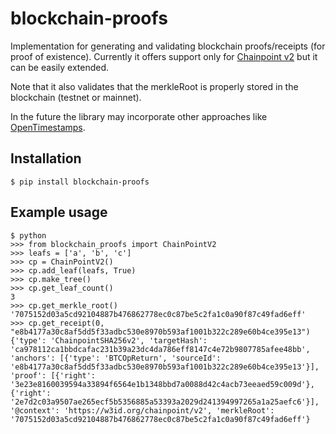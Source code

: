 # blockchain-proofs
Implementation for generating and validating blockchain proofs/receipts (for proof of existence). Currently it offers support only for [Chainpoint v2](http://www.chainpoint.org/) but it can be easily extended.

Note that it also validates that the merkleRoot is properly stored in the blockchain (testnet or mainnet).

In the future the library may incorporate other approaches like [OpenTimestamps](https://github.com/opentimestamps).

## Installation
`$ pip install blockchain-proofs`

## Example usage
```
$ python
>>> from blockchain_proofs import ChainPointV2
>>> leafs = ['a', 'b', 'c']
>>> cp = ChainPointV2()
>>> cp.add_leaf(leafs, True)
>>> cp.make_tree()
>>> cp.get_leaf_count()
3
>>> cp.get_merkle_root()
'7075152d03a5cd92104887b476862778ec0c87be5c2fa1c0a90f87c49fad6eff'
>>> cp.get_receipt(0, "e8b4177a30c8af5dd5f33adbc530e8970b593af1001b322c289e60b4ce395e13")
{'type': 'ChainpointSHA256v2', 'targetHash': 'ca978112ca1bbdcafac231b39a23dc4da786eff8147c4e72b9807785afee48bb', 'anchors': [{'type': 'BTCOpReturn', 'sourceId': 'e8b4177a30c8af5dd5f33adbc530e8970b593af1001b322c289e60b4ce395e13'}], 'proof': [{'right': '3e23e8160039594a33894f6564e1b1348bbd7a0088d42c4acb73eeaed59c009d'}, {'right': '2e7d2c03a9507ae265ecf5b5356885a53393a2029d241394997265a1a25aefc6'}], '@context': 'https://w3id.org/chainpoint/v2', 'merkleRoot': '7075152d03a5cd92104887b476862778ec0c87be5c2fa1c0a90f87c49fad6eff'}
```

